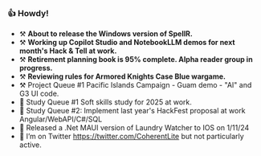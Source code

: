 ### 👍 Howdy!

- ⚒️ **About to release the Windows version of SpellR.**
- ⚒️ **Working up Copilot Studio and NotebookLLM demos for next month's Hack & Tell at work.**
- ⚒️ **Retirement planning book is 95% complete.  Alpha reader group in progress.**
- ⚒️ **Reviewing rules for Armored Knights Case Blue wargame.**
- ⚒️ Project Queue #1 Pacific Islands Campaign - Guam demo - "AI" and G3 UI code.
- 🌱 Study Queue #1 Soft skills study for 2025 at work.
- 🌱 Study Queue #2: Implement last year's HackFest proposal at work Angular/WebAPI/C#/SQL
- 📱 Released a .Net MAUI version of Laundry Watcher to IOS on 1/11/24
- 🦜 I’m on Twitter https://twitter.com/CoherentLite but not particularly active.
